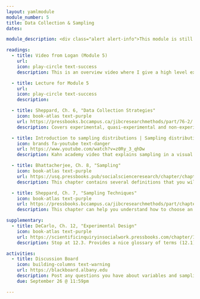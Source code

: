 ```yaml
---
layout: yamlmodule
module_number: 5
title: Data Collection & Sampling
dates:

module_description: <div class="alert alert-info">This module is still under construction.</div>Understanding variables, choosing appropriate methods to collect data are key to well done research studies.

readings:
  - title: Video from Logan (Module 5)
    url:
    icon: play-circle text-success
    description: This is an overview video where I give a high level explanation of the readings and describe this week's tasks.

  - title: Lecture for Module 5
    url:
    icon: play-circle text-success
    description:

  - title: Sheppard, Ch. 6, "Data Collection Strategies"
    icon: book-atlas text-purple
    url: https://pressbooks.bccampus.ca/jibcresearchmethods/part/76-2/
    description: Covers experimental, quasi-experimental and non-experimental designs.

  - title: Introduction to sampling distributions | Sampling distributions | AP Statistics | Khan Academy
    icon: brands fa-youtube text-danger
    url: https://www.youtube.com/watch?v=z0Ry_3_qhDw
    description: Kahn academy video that explains sampling in a visual way.

  - title: Bhattacherjee, Ch. 8, "Sampling"
    icon: book-atlas text-purple
    url: https://usq.pressbooks.pub/socialscienceresearch/chapter/chapter-8-sampling/
    description: This chapter contains several definitions that you will need as you read and decipher other articles.

  - title: Sheppard, Ch. 7, "Sampling Techniques"
    icon: book-atlas text-purple
    url: https://pressbooks.bccampus.ca/jibcresearchmethods/part/chapter-7-sampling-techniques/
    description: This chapter can help you understand how to choose an accurate sample and provides different ways of explaining the same content as Bhattacherjee's chapter.

supplementary:
  - title: DeCarlo, Ch. 12, "Experimental Design"
    icon: book-atlas text-purple
    url: https://scientificinquiryinsocialwork.pressbooks.com/chapter/12-0-chapter-introduction/
    description: Stop at 12.3. Provides a nice glossary of terms (12.1) and a great description of internal and external validity (12.3)

activities:
  - title: Discussion Board
    icon: building-columns text-warning
    url: https://blackboard.albany.edu
    description: Post any questions you have about variables and sampling to the discussion board.
    due: September 26 @ 11:59pm

---
```

